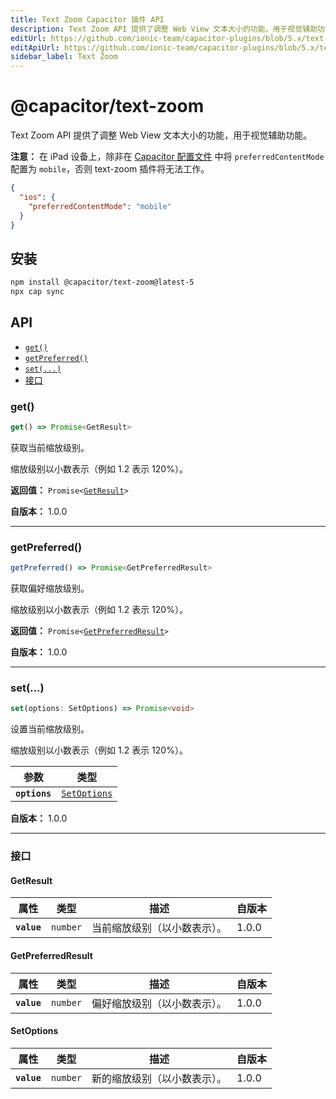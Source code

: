 ```yaml
---
title: Text Zoom Capacitor 插件 API
description: Text Zoom API 提供了调整 Web View 文本大小的功能，用于视觉辅助功能。
editUrl: https://github.com/ionic-team/capacitor-plugins/blob/5.x/text-zoom/README.md
editApiUrl: https://github.com/ionic-team/capacitor-plugins/blob/5.x/text-zoom/src/definitions.ts
sidebar_label: Text Zoom
---
```


# @capacitor/text-zoom

Text Zoom API 提供了调整 Web View 文本大小的功能，用于视觉辅助功能。

**注意：** 在 iPad 设备上，除非在 [Capacitor 配置文件](https://capacitorjs.com/docs/config) 中将 `preferredContentMode` 配置为 `mobile`，否则 text-zoom 插件将无法工作。

```json
{
  "ios": {
    "preferredContentMode": "mobile"
  }
}
```

## 安装

```bash
npm install @capacitor/text-zoom@latest-5
npx cap sync
```

## API

<docgen-index>

* [`get()`](#get)
* [`getPreferred()`](#getpreferred)
* [`set(...)`](#set)
* [接口](#interfaces)

</docgen-index>

<docgen-api>
<!--Update the source file JSDoc comments and rerun docgen to update the docs below-->

### get()

```typescript
get() => Promise<GetResult>
```

获取当前缩放级别。

缩放级别以小数表示（例如 1.2 表示 120%）。

**返回值：** <code>Promise&lt;<a href="#getresult">GetResult</a>&gt;</code>

**自版本：** 1.0.0

--------------------


### getPreferred()

```typescript
getPreferred() => Promise<GetPreferredResult>
```

获取偏好缩放级别。

缩放级别以小数表示（例如 1.2 表示 120%）。

**返回值：** <code>Promise&lt;<a href="#getpreferredresult">GetPreferredResult</a>&gt;</code>

**自版本：** 1.0.0

--------------------


### set(...)

```typescript
set(options: SetOptions) => Promise<void>
```

设置当前缩放级别。

缩放级别以小数表示（例如 1.2 表示 120%）。

| 参数          | 类型                                              |
| ------------- | ------------------------------------------------- |
| **`options`** | <code><a href="#setoptions">SetOptions</a></code> |

**自版本：** 1.0.0

--------------------


### 接口


#### GetResult

| 属性         | 类型                | 描述                                         | 自版本 |
| ------------ | ------------------- | ------------------------------------------- | ------ |
| **`value`**  | <code>number</code> | 当前缩放级别（以小数表示）。                | 1.0.0  |


#### GetPreferredResult

| 属性         | 类型                | 描述                                           | 自版本 |
| ------------ | ------------------- | --------------------------------------------- | ------ |
| **`value`**  | <code>number</code> | 偏好缩放级别（以小数表示）。                  | 1.0.0  |


#### SetOptions

| 属性         | 类型                | 描述                                     | 自版本 |
| ------------ | ------------------- | --------------------------------------- | ------ |
| **`value`**  | <code>number</code> | 新的缩放级别（以小数表示）。            | 1.0.0  |

</docgen-api>